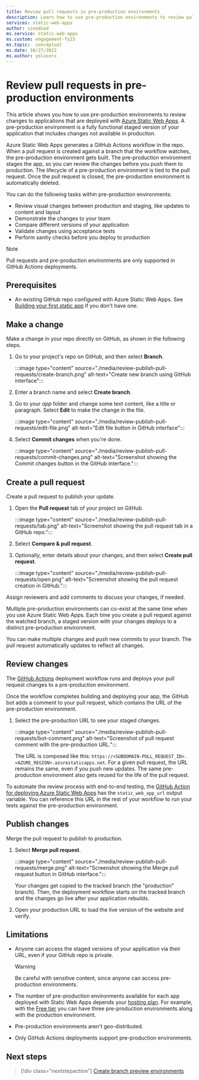 ```yaml
---
title: Review pull requests in pre-production environments
description: Learn how to use pre-production environments to review pull requests changes in Azure Static Web Apps.
services: static-web-apps
author: sinedied
ms.service: static-web-apps
ms.custom: engagement-fy23
ms.topic:  conceptual
ms.date: 10/27/2022
ms.author: yolasors
---
```


# Review pull requests in pre-production environments

This article shows you how to use pre-production environments to review changes to applications that are deployed with [Azure Static Web Apps](overview.md). A pre-production environment is a fully functional staged version of your application that includes changes not available in production.

Azure Static Web Apps generates a GitHub Actions workflow in the repo. When a pull request is created against a branch that the workflow watches, the pre-production environment gets built. The pre-production environment stages the app, so you can review the changes before you push them to production. The lifecycle of a pre-production environment is tied to the pull request. Once the pull request is closed, the pre-production environment is automatically deleted.

You can do the following tasks within pre-production environments:

- Review visual changes between production and staging, like updates to content and layout
- Demonstrate the changes to your team
- Compare different versions of your application
- Validate changes using acceptance tests
- Perform sanity checks before you deploy to production

> [!NOTE]
> Pull requests and pre-production environments are only supported in GitHub Actions deployments.

## Prerequisites

- An existing GitHub repo configured with Azure Static Web Apps. See [Building your first static app](getting-started.md) if you don't have one.

## Make a change

Make a change in your repo directly on GitHub, as shown in the following steps.

1. Go to your project's repo on GitHub, and then select **Branch**.

    :::image type="content" source="./media/review-publish-pull-requests/create-branch.png" alt-text="Create new branch using GitHub interface":::

1. Enter a branch name and select **Create branch**.

1. Go to your _app_ folder and change some text content, like a title or paragraph. Select **Edit** to make the change in the file.

    :::image type="content" source="./media/review-publish-pull-requests/edit-file.png" alt-text="Edit file button in GitHub interface":::

1. Select **Commit changes** when you're done.

    :::image type="content" source="./media/review-publish-pull-requests/commit-changes.png" alt-text="Screenshot showing the Commit changes button in the GitHub interface.":::

## Create a pull request

Create a pull request to publish your update.

1. Open the **Pull request** tab of your project on GitHub.

    :::image type="content" source="./media/review-publish-pull-requests/tab.png" alt-text="Screenshot showing the pull request tab in a GitHub repo.":::

1. Select **Compare & pull request**.

1. Optionally, enter details about your changes, and then select **Create pull request**.

    :::image type="content" source="./media/review-publish-pull-requests/open.png" alt-text="Screenshot showing the pull request creation in GitHub.":::

Assign reviewers and add comments to discuss your changes, if needed.

Multiple pre-production environments can co-exist at the same time when you use Azure Static Web Apps. Each time you create a pull request against the watched branch, a staged version with your changes deploys to a distinct pre-production environment.

You can make multiple changes and push new commits to your branch. The pull request automatically updates to reflect all changes.

## Review changes

The [GitHub Actions](https://github.com/features/actions) deployment workflow runs and deploys your pull request changes to a pre-production environment.

Once the workflow completes building and deploying your app, the GitHub bot adds a comment to your pull request, which contains the URL of the pre-production environment. 

1. Select the pre-production URL to see your staged changes.

   :::image type="content" source="./media/review-publish-pull-requests/bot-comment.png" alt-text="Screenshot of pull request comment with the pre-production URL.":::

   The URL is composed like this: `https://<SUBDOMAIN-PULL_REQUEST_ID>.<AZURE_REGION>.azurestaticapps.net`. For a given pull request, the URL remains the same, even if you push new updates. The same pre-production environment also gets reused for the life of the pull request.

To automate the review process with end-to-end testing, the [GitHub Action for deploying Azure Static Web Apps](https://github.com/Azure/static-web-apps-deploy) has the `static_web_app_url` output variable.
You can reference this URL in the rest of your workflow to run your tests against the pre-production environment.

## Publish changes

Merge the pull request to publish to production.

1. Select **Merge pull request**.

   :::image type="content" source="./media/review-publish-pull-requests/merge.png" alt-text="Screenshot showing the Merge pull request button in GitHub interface.":::

   Your changes get copied to the tracked branch (the "production" branch). Then, the deployment workflow starts on the tracked branch and the changes go live after    your application rebuilds.

1. Open your production URL to load the live version of the website and verify.

## Limitations

- Anyone can access the staged versions of your application via their URL, even if your GitHub repo is private.

    > [!WARNING]
    > Be careful with sensitive content, since anyone can access pre-production environments.

- The number of pre-production environments available for each app deployed with Static Web Apps depends your [hosting plan](plans.md). For example, with the [Free tier](https://azure.microsoft.com/pricing/details/devops/azure-devops-services/) you can have three pre-production environments along with the production environment.
- Pre-production environments aren't geo-distributed.
- Only GitHub Actions deployments support pre-production environments.

## Next steps

> [!div class="nextstepaction"]
> [Create branch preview environments](branch-environments.md)
